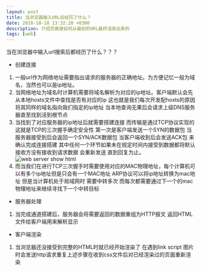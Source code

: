 ```yaml
---
layout: post
title: 当浏览器输入URL后经历了什么？
date: 2018-10-10 13:32:20 +0300
description: 介绍页面是如何从最初的URL最终渲染出来的
tags: [web]
---
```

当在浏览器中输入url搜索后都经历了什么？？？
* 创建连接
1. 一般url作为网络地址需要指出请求的服务器的正确地址。为方便记忆一般为域名，当然也可以是ip地址。
2. 当网络地址为域名时计算机需要将域名解析为对应的ip地址。客户端默认会先从本地hosts文件中查找是否有对应的ip 这也就是我们每次开发配hosts的原因 将其同样的域名指向我们指定的ip地址 当本地查询无果后会请求上级DNS服务器直至找到活到根节点
3. 当找到了对应服务器的ip地址后就需要搭建连接 而传输是通过TCP协议实现的 这就是TCP的三次握手确定安全性  第一次是客户端发送一个SYN的数据包 当服务器接受到后会返回一个SYN/ACK数据包 当客户端收到后会发送ACK包 来确认完成连接搭建  其中任何一个环节如果未在规定时间内接受到数据都将默认接收方没有接收到请求数据 会重新发送 直到回复为止。
![web server show html]({{site.baseurl}}/assets/img/2018.10.10/2018.10.10_server.png)
4. 而当我们在进行TCP三次握手时需要使用对应的MAC物理地址，每个计算机可以有多个ip地址但是只会有一个MAC地址 ARP协议可以将ip地址转换为mac地址 但是当计算机处于局域网时 需要中转多次 而每次都需要通过下一个的mac物理地址来继续寻找下一个中转目标

* 服务器处理
1. 当完成通道搭建后，服务器会将需要返回的数据重组为HTTP报文 返回HTML文件给客户端用来解析显示
* 客户端渲染
1. 当浏览器还没接受到完整的HTML时就已经开始渲染了 在遇到link script 图片时会发送http请求重复上述步骤在收到css文件后对已经渲染过的页面重新渲染